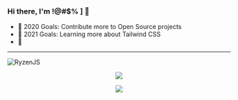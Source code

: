### Hi there, I'm !@#$% ] 👋

- 🥅 2020 Goals: Contribute more to Open Source projects
- 🥅 2021 Goals: Learning more about Tailwind CSS
- 🥅

---
<p align="left"> <img src="https://komarev.com/ghpvc/?username=RyzenJS" alt="RyzenJS" /> </p>

<p align="center"> <img src="https://github-readme-stats.vercel.app/api?username=RyzenJS&count_private=true&show_icons=true&theme=tokyonight" /> </p>
<p align="center"> <img src="https://github-readme-stats.vercel.app/api/top-langs/?username=RyzenJS&theme=tokyonight" /> </p>